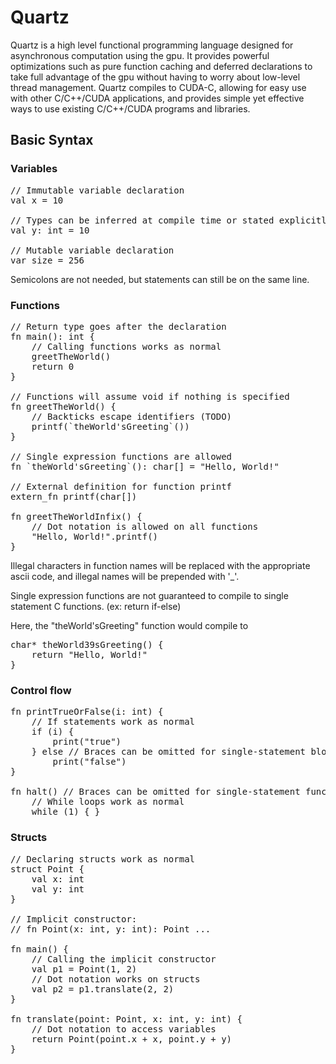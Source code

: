 # Quartz

Quartz is a high level functional programming language designed
for asynchronous computation using the gpu. It provides powerful
optimizations such as pure function caching and deferred
declarations to take full advantage of the gpu without having
to worry about low-level thread management. Quartz compiles to 
CUDA-C, allowing for easy use with other C/C++/CUDA 
applications, and provides simple yet effective ways to use
existing C/C++/CUDA programs and libraries.

## Basic Syntax

### Variables

<pre>
// Immutable variable declaration
val x = 10

// Types can be inferred at compile time or stated explicitly 
val y: int = 10

// Mutable variable declaration
var size = 256
</pre>

Semicolons are not needed, but statements can still be on the
same line.

### Functions

<pre>
// Return type goes after the declaration
fn main(): int {
    // Calling functions works as normal
    greetTheWorld()
    return 0
}

// Functions will assume void if nothing is specified
fn greetTheWorld() {
    // Backticks escape identifiers (TODO)
    printf(`theWorld'sGreeting`())
}

// Single expression functions are allowed
fn `theWorld'sGreeting`(): char[] = "Hello, World!"

// External definition for function printf
extern_fn printf(char[])

fn greetTheWorldInfix() {
    // Dot notation is allowed on all functions
    "Hello, World!".printf()   
}
</pre>

Illegal characters in function names will be replaced with
the appropriate ascii code, and illegal names will be prepended
with '_'.

Single expression functions are not guaranteed to compile to
single statement C functions. (ex: return if-else)

Here, the "theWorld'sGreeting" function would compile to

<pre>
char* theWorld39sGreeting() { 
    return "Hello, World!" 
}
</pre>

### Control flow 

<pre>
fn printTrueOrFalse(i: int) {
    // If statements work as normal
    if (i) {
        print("true")
    } else // Braces can be omitted for single-statement blocks
        print("false")
}

fn halt() // Braces can be omitted for single-statement functions, too
    // While loops work as normal
    while (1) { }
</pre>

### Structs

<pre>
// Declaring structs work as normal
struct Point {
    val x: int
    val y: int
}

// Implicit constructor:
// fn Point(x: int, y: int): Point ...

fn main() {
    // Calling the implicit constructor
    val p1 = Point(1, 2)
    // Dot notation works on structs
    val p2 = p1.translate(2, 2)
}

fn translate(point: Point, x: int, y: int) {
    // Dot notation to access variables
    return Point(point.x + x, point.y + y)
}
</pre>
